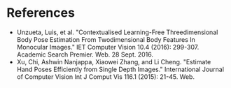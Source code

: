 # References

* Unzueta, Luis, et al. "Contextualised Learning-Free Threedimensional Body Pose Estimation From Twodimensional Body Features In Monocular Images." IET Computer Vision 10.4 (2016): 299-307. Academic Search Premier. Web. 28 Sept. 2016.
* Xu, Chi, Ashwin Nanjappa, Xiaowei Zhang, and Li Cheng. "Estimate Hand Poses Efficiently from Single Depth Images." International Journal of Computer Vision Int J Comput Vis 116.1 (2015): 21-45. Web.
